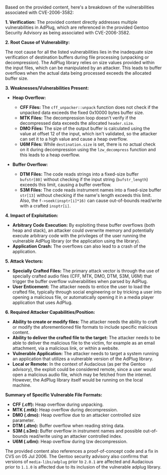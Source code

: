 Based on the provided content, here's a breakdown of the vulnerabilities associated with CVE-2006-3582:

**1. Verification:**
The provided content directly addresses multiple vulnerabilities in AdPlug, which are referenced in the provided Gentoo Security Advisory as being associated with CVE-2006-3582.

**2. Root Cause of Vulnerability:**

The root cause for all the listed vulnerabilities lies in the inadequate size verification of destination buffers during file processing (unpacking or decompression). The AdPlug library relies on size values provided within the input files, which can be manipulated by an attacker. This leads to buffer overflows when the actual data being processed exceeds the allocated buffer size.

**3. Weaknesses/Vulnerabilities Present:**

*   **Heap Overflow:**
    *   **CFF Files:** The `cff_unpacker::unpack` function does not check if the unpacked data exceeds the fixed 0x10000 bytes buffer size.
    *   **MTK Files:** The decompression loop doesn't verify if the decompressed data exceeds the allocated `header.size`.
    *   **DMO Files:** The size of the output buffer is calculated using the value at offset 12 of the input, which isn't validated, so the attacker can set it to a high value and cause a heap overflow.
    *   **U6M Files:** While `destination.size` is set, there is no actual check on it during decompression using the `lzw_decompress` function and this leads to a heap overflow.

*   **Buffer Overflow:**
    *   **DTM Files:** The code reads strings into a fixed-size buffer `bufstr[80]` without checking if the input string (`bufstr_length`) exceeds this limit, causing a buffer overflow.
    *   **S3M Files:**  The code reads instrument names into a fixed-size buffer `str[13]` without checking if the name's length exceeds this limit. Also, the `f->seek(insptr[i]*16)` can cause out-of-bounds read/write with a crafted `insptr[i]`.

**4. Impact of Exploitation:**

*   **Arbitrary Code Execution:** By exploiting these buffer overflows (both heap and stack), an attacker could overwrite memory and potentially execute arbitrary code with the privileges of the user running the vulnerable AdPlug library (or the application using the library).
*   **Application Crash:** The overflows can also lead to a crash of the application.

**5. Attack Vectors:**

*   **Specially Crafted Files:** The primary attack vector is through the use of specially crafted audio files (CFF, MTK, DMO, DTM, S3M, U6M) that trigger the buffer overflow vulnerabilities when parsed by AdPlug.
*   **User Enticement:** The attacker needs to entice the user to load the crafted file, typically through social engineering or by tricking a user into opening a malicious file, or automatically opening it in a media player application that uses AdPlug.

**6. Required Attacker Capabilities/Position:**

*   **Ability to create or modify files:** The attacker needs the ability to craft or modify the aforementioned file formats to include specific malicious content.
*   **Ability to deliver the crafted file to the target:** The attacker needs to be able to deliver the malicious file to the victim, for example as an email attachment, via a malicious link, or within a website.
*   **Vulnerable Application:** The attacker needs to target a system running an application that utilizes a vulnerable version of the AdPlug library.
*   **Local or Remote:** In the context of Audacious (as per the Gentoo advisory), the exploit could be considered remote, since a user would open a malicious audio file, which may be fetched from the internet. However, the AdPlug library itself would be running on the local machine.

**Summary of Specific Vulnerable File Formats:**

*   **CFF (.cff):** Heap overflow during unpacking.
*   **MTK (.mtk):** Heap overflow during decompression.
*   **DMO (.dmo):** Heap overflow due to an attacker controlled size parameter.
*   **DTM (.dtm):** Buffer overflow when reading string data.
*  **S3M (.s3m):** Buffer overflow in instrument names and possible out-of-bounds read/write using an attacker controlled index.
*  **U6M (.u6m):** Heap overflow during lzw decompression.

The provided content also references a proof-of-concept code and a fix in CVS on 05 Jul 2006. The Gentoo security advisory also confirms that versions of `media-libs/adplug` prior to `2.0.1` are affected and Audacious prior to `1.1.0` is affected due to its inclusion of the vulnerable adplug library.